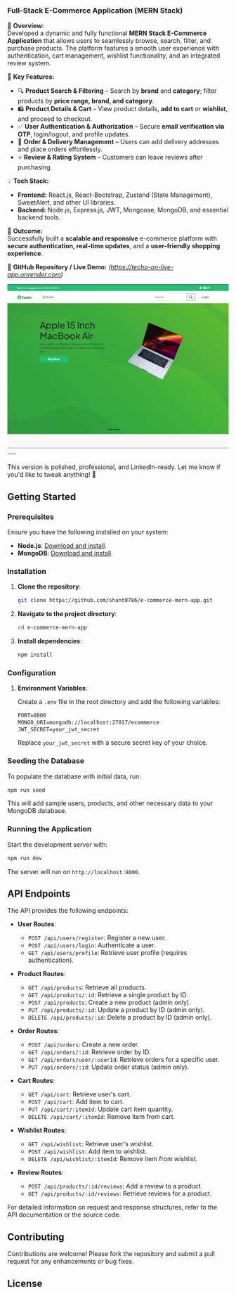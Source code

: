 

### **Full-Stack E-Commerce Application (MERN Stack)**  
🚀 **Overview:**  
Developed a dynamic and fully functional **MERN Stack E-Commerce Application** that allows users to seamlessly browse, search, filter, and purchase products. The platform features a smooth user experience with authentication, cart management, wishlist functionality, and an integrated review system.  

🔹 **Key Features:**  
- 🔍 **Product Search & Filtering** – Search by **brand** and **category**; filter products by **price range, brand, and category**.  
- 🛍️ **Product Details & Cart** – View product details, **add to cart** or **wishlist**, and proceed to checkout.  
- ✅ **User Authentication & Authorization** – Secure **email verification via OTP**, login/logout, and profile updates.  
- 🚚 **Order & Delivery Management** – Users can add delivery addresses and place orders effortlessly.  
- ⭐ **Review & Rating System** – Customers can leave reviews after purchasing.  

💡 **Tech Stack:**  
- **Frontend:** React.js, React-Bootstrap, Zustand (State Management), SweetAlert, and other UI libraries.  
- **Backend:** Node.js, Express.js, JWT, Mongoose, MongoDB, and essential backend tools.  

🎯 **Outcome:**  
Successfully built a **scalable and responsive** e-commerce platform with **secure authentication, real-time updates**, and a **user-friendly shopping experience**.  

🔗 **GitHub Repository / Live Demo:** *(https://techo-on-live-app.onrender.com)*  

<img src="techo.png">
---

This version is polished, professional, and LinkedIn-ready. Let me know if you'd like to tweak anything! 🚀

## Getting Started

### Prerequisites

Ensure you have the following installed on your system:

- **Node.js**: [Download and install](https://nodejs.org/).
- **MongoDB**: [Download and install](https://www.mongodb.com/try/download/community).

### Installation

1. **Clone the repository**:

   ```bash
   git clone https://github.com/shant0786/e-commerce-mern-app.git
   ```

2. **Navigate to the project directory**:

   ```bash
   cd e-commerce-mern-app
   ```

3. **Install dependencies**:

   ```bash
   npm install
   ```

### Configuration

1. **Environment Variables**:

   Create a `.env` file in the root directory and add the following variables:

   ```env
   PORT=8000
   MONGO_URI=mongodb://localhost:27017/ecommerce
   JWT_SECRET=your_jwt_secret
   ```

   Replace `your_jwt_secret` with a secure secret key of your choice.

### Seeding the Database

To populate the database with initial data, run:

```bash
npm run seed
```

This will add sample users, products, and other necessary data to your MongoDB database.

### Running the Application

Start the development server with:

```bash
npm run dev
```

The server will run on `http://localhost:8000`.

## API Endpoints

The API provides the following endpoints:

- **User Routes**:
  - `POST /api/users/register`: Register a new user.
  - `POST /api/users/login`: Authenticate a user.
  - `GET /api/users/profile`: Retrieve user profile (requires authentication).

- **Product Routes**:
  - `GET /api/products`: Retrieve all products.
  - `GET /api/products/:id`: Retrieve a single product by ID.
  - `POST /api/products`: Create a new product (admin only).
  - `PUT /api/products/:id`: Update a product by ID (admin only).
  - `DELETE /api/products/:id`: Delete a product by ID (admin only).

- **Order Routes**:
  - `POST /api/orders`: Create a new order.
  - `GET /api/orders/:id`: Retrieve order by ID.
  - `GET /api/orders/user/:userId`: Retrieve orders for a specific user.
  - `PUT /api/orders/:id`: Update order status (admin only).

- **Cart Routes**:
  - `GET /api/cart`: Retrieve user's cart.
  - `POST /api/cart`: Add item to cart.
  - `PUT /api/cart/:itemId`: Update cart item quantity.
  - `DELETE /api/cart/:itemId`: Remove item from cart.

- **Wishlist Routes**:
  - `GET /api/wishlist`: Retrieve user's wishlist.
  - `POST /api/wishlist`: Add item to wishlist.
  - `DELETE /api/wishlist/:itemId`: Remove item from wishlist.

- **Review Routes**:
  - `POST /api/products/:id/reviews`: Add a review to a product.
  - `GET /api/products/:id/reviews`: Retrieve reviews for a product.

For detailed information on request and response structures, refer to the API documentation or the source code.

## Contributing

Contributions are welcome! Please fork the repository and submit a pull request for any enhancements or bug fixes.

## License

